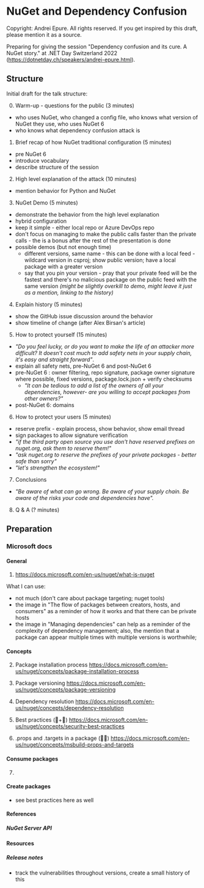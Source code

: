 # NuGet and Dependency Confusion

Copyright: Andrei Epure. All rights reserved.
If you get inspired by this draft, please mention it as a source.

Preparing for giving the session "Dependency confusion and its cure. A NuGet story." at .NET Day Switzerland 2022 (https://dotnetday.ch/speakers/andrei-epure.html).

## Structure

Initial draft for the talk structure:


0. Warm-up - questions for the public (3 minutes)
  * who uses NuGet, who changed a config file, who knows what version of NuGet they use, who uses NuGet 6
  * who knows what dependency confusion attack is

1. Brief recap of how NuGet traditional configuration (5 minutes)
  * pre NuGet 6
  * introduce vocabulary
  * describe structure of the session
  
2. High level explanation of the attack (10 minutes)
  * mention behavior for Python and NuGet
  
3. NuGet Demo (5 minutes)
  * demonstrate the behavior from the high level explanation
  * hybrid configuration
  * keep it simple - either local repo or Azure DevOps repo
  * don't focus on managing to make the public calls faster than the private calls - the is a bonus after the rest of the presentation is done
  * possible demos (but not enough time)
    * different versions, same name - this can be done with a local feed - wildcard version in csproj; show public version; have a local package with a greater version
	* say that you pin your version - pray that your private feed will be the fastest and there's no malicious package on the public feed with the same version _(might be slightly overkill to demo, might leave it just as a mention, linking to the history)_

4. Explain history (5 minutes)
  * show the GitHub issue discussion around the behavior
  * show timeline of change (after Alex Birsan's article)

5. How to protect yourself (15 minutes)
  * _"Do you feel lucky, or do you want to make the life of an attacker more difficult? It doesn't cost much to add safety nets in your supply chain, it's easy and straight forward"_.
  * explain all safety nets, pre-NuGet 6 and post-NuGet 6
  * pre-NuGet 6 : owner filtering, repo signature, package owner signature where possible, fixed versions, package.lock.json + verify checksums  
    * _"It can be tedious to add a list of the owners of all your dependencies, however- are you willing to accept packages from other owners?"_
  * post-NuGet 6: domains
  
6. How to protect your users (5 minutes)
  * reserve prefix - explain process, show behavior, show email thread
  * sign packages to allow signature verification
  * _"if the third party open source you use don't have reserved prefixes on nuget.org, ask them to reserve them!"_
  * _"ask nuget.org to reserve the prefixes of your private packages - better safe than sorry"_
  * _"let's strengthen the ecosystem!"_
  
7. Conclusions
  * _"Be aware of what can go wrong. Be aware of your supply chain. Be aware of the risks your code and dependencies have"._

8. Q & A (? minutes)


## Preparation

### Microsoft docs

#### General

1. https://docs.microsoft.com/en-us/nuget/what-is-nuget

What I can use:  
- not much (don't care about package targeting; nuget tools)
- the image in "The flow of packages between creators, hosts, and consumers" as a reminder of how it works and that there can be private hosts
- the image in "Managing dependencies" can help as a reminder of the complexity of dependency management; also, the mention that a package can appear multiple times with multiple versions is worthwhile;

#### Concepts

2. Package installation process https://docs.microsoft.com/en-us/nuget/concepts/package-installation-process

3. Package versioning https://docs.microsoft.com/en-us/nuget/concepts/package-versioning

4. Dependency resolution https://docs.microsoft.com/en-us/nuget/concepts/dependency-resolution

5. Best practices (🍞+🧈) https://docs.microsoft.com/en-us/nuget/concepts/security-best-practices

6. .props and .targets in a package (🐱‍👤) https://docs.microsoft.com/en-us/nuget/concepts/msbuild-props-and-targets

#### Consume packages

7. 

#### Create packages

- see best practices here as well

#### References

##### NuGet Server API

#### Resources

##### Release notes

- track the vulnerabilities throughout versions, create a small history of this
